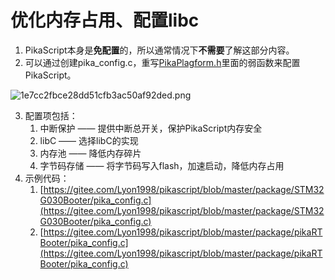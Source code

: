 # 优化内存占用、配置libc

1. PikaScript本身是**免配置**的，所以通常情况下**不需要**了解这部分内容。
2. 可以通过创建pika_config.c，重写[PikaPlagform.h](https://gitee.com/Lyon1998/pikascript/blob/master/src/PikaPlatform.h)里面的弱函数来配置PikaScript。

![1e7cc2fbce28dd51cfb3ac50af92ded.png](https://cdn.nlark.com/yuque/0/2021/png/22991477/1639152750280-2b8de507-8a50-4cf6-9d14-86fbb79a775b.png#clientId=uf23b85cd-130f-4&crop=0&crop=0&crop=1&crop=0.5829&from=paste&height=504&id=WQ1yA&margin=%5Bobject%20Object%5D&name=1e7cc2fbce28dd51cfb3ac50af92ded.png&originHeight=1007&originWidth=1215&originalType=binary&ratio=1&rotation=0&showTitle=false&size=101411&status=done&style=none&taskId=u297f9833-b284-491b-ade1-4e204987309&title=&width=608)

3. 配置项包括：
   1. 中断保护 —— 提供中断总开关，保护PikaScript内存安全
   1. libC —— 选择libC的实现
   1. 内存池 —— 降低内存碎片
   1. 字节码存储 —— 将字节码写入flash，加速启动，降低内存占用
4. 示例代码：
   1. [https://gitee.com/Lyon1998/pikascript/blob/master/package/STM32G030Booter/pika_config.c](https://gitee.com/Lyon1998/pikascript/blob/master/package/STM32G030Booter/pika_config.c)
   1. [https://gitee.com/Lyon1998/pikascript/blob/master/package/pikaRTBooter/pika_config.c](https://gitee.com/Lyon1998/pikascript/blob/master/package/pikaRTBooter/pika_config.c)

